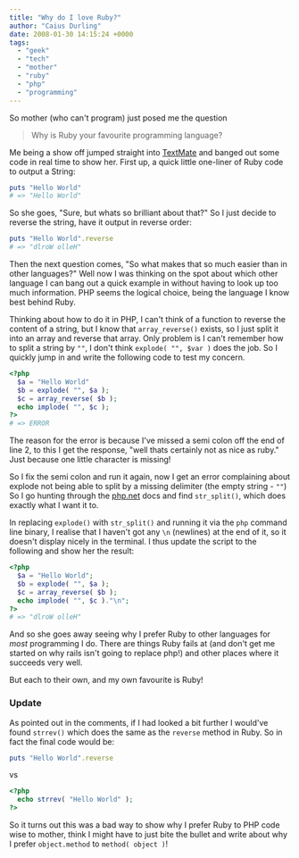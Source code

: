 ```yaml
---
title: "Why do I love Ruby?"
author: "Caius Durling"
date: 2008-01-30 14:15:24 +0000
tags:
  - "geek"
  - "tech"
  - "mother"
  - "ruby"
  - "php"
  - "programming"
---
```


So mother (who can't program) just posed me the question

> Why is Ruby your favourite programming language?

Me being a show off jumped straight into [TextMate][tm] and banged out some code in real time to show her.  First up, a quick little one-liner of Ruby code to output a String:

```ruby
puts "Hello World"
# => "Hello World"
```

So she goes, "Sure, but whats so brilliant about that?" So I just decide to reverse the string, have it output in reverse order:

```ruby
puts "Hello World".reverse
# => "dlroW olleH"
```

Then the next question comes, "So what makes that so much easier than in other languages?" Well now I was thinking on the spot about which other language I can bang out a quick example in without having to look up too much information.  PHP seems the logical choice, being the language I know best behind Ruby.

Thinking about how to do it in PHP, I can't think of a function to reverse the content of a string, but I know that `array_reverse()` exists, so I just split it into an array and reverse that array.  Only problem is I can't remember how to split a string by `""`, I don't think `explode( "", $var )` does the job.  So I quickly jump in and write the following code to test my concern.

```php
<?php
  $a = "Hello World"
  $b = explode( "", $a );
  $c = array_reverse( $b );
  echo implode( "", $c );
?>
# => ERROR
```

The reason for the error is because I've missed a semi colon off the end of line 2, to this I get the response, "well thats certainly not as nice as ruby." Just because one little character is missing!

So I fix the semi colon and run it again, now I get an error complaining about explode not being able to split by a missing delimiter (the empty string - `""`)  So I go hunting through the [php.net][php] docs and find `str_split()`, which does exactly what I want it to.

In replacing `explode()` with `str_split()` and running it via the `php` command line binary, I realise that I haven't got any `\n` (newlines) at the end of it, so it doesn't display nicely in the terminal.  I thus update the script to the following and show her the result:

```php
<?php
  $a = "Hello World";
  $b = explode( "", $a );
  $c = array_reverse( $b );
  echo implode( "", $c )."\n";
?>
# => "dlroW olleH"
```

And so she goes away seeing why I prefer Ruby to other languages for _most_ programming I do. There are things Ruby fails at (and don't get me started on why rails isn't going to replace php!) and other places where it succeeds very well.

But each to their own, and my own favourite is Ruby!

[tm]: http://macromates.com/
[php]: http://php.net/

### Update

As pointed out in the comments, if I had looked a bit further I would've found `strrev()` which does the same as the `reverse` method in Ruby.  So in fact the final code would be:

```ruby
puts "Hello World".reverse
```

vs

```php
<?php
  echo strrev( "Hello World" );
?>
```

So it turns out this was a bad way to show why I prefer Ruby to PHP code wise to mother, think I might have to just bite the bullet and write about why I prefer `object.method` to `method( object )`!
